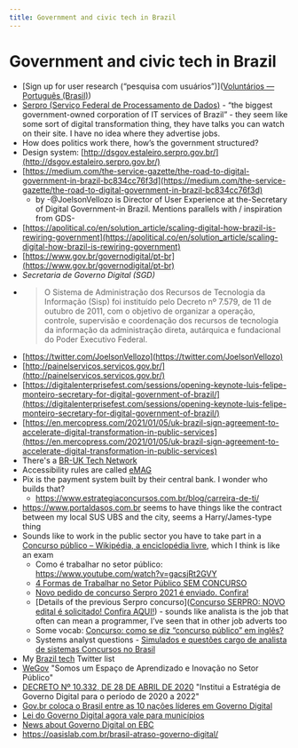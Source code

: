 ```yaml
---
title: Government and civic tech in Brazil
---
```


# Government and civic tech in Brazil

- [Sign up for user research (“pesquisa com usuários”)]([Voluntários — Português (Brasil)](https://www.gov.br/governodigital/pt-br/transformacao-digital/ferramentas/pesquisa-com-usuarios/voluntarios))
- [Serpro (Serviço Federal de Processamento de Dados)](https://www.serpro.gov.br) - “the biggest government-owned corporation of IT services of Brazil” - they seem like some sort of digital transformation thing, they have talks you can watch on their site. I have no idea where they advertise jobs.
- How does politics work there, how’s the government structured?
- Design system: [http://dsgov.estaleiro.serpro.gov.br/](http://dsgov.estaleiro.serpro.gov.br/)
- [https://medium.com/the-service-gazette/the-road-to-digital-government-in-brazil-bc834cc76f3d](https://medium.com/the-service-gazette/the-road-to-digital-government-in-brazil-bc834cc76f3d)
  - by -@JoelsonVellozo is Director of User Experience at the-Secretary of Digital Government-in Brazil. Mentions parallels with / inspiration from GDS-
- [https://apolitical.co/en/solution_article/scaling-digital-how-brazil-is-rewiring-government](https://apolitical.co/en/solution_article/scaling-digital-how-brazil-is-rewiring-government)
- [https://www.gov.br/governodigital/pt-br](https://www.gov.br/governodigital/pt-br)
- _Secretaria de Governo Digital (SGD)_
- > O Sistema de Administração dos Recursos de Tecnologia da Informação (Sisp) foi instituído pelo Decreto nº 7.579, de 11 de outubro de 2011, com o objetivo de organizar a operação, controle, supervisão e coordenação dos recursos de tecnologia da informação da administração direta, autárquica e fundacional do Poder Executivo Federal.
- [https://twitter.com/JoelsonVellozo](https://twitter.com/JoelsonVellozo)
- [http://painelservicos.servicos.gov.br/](http://painelservicos.servicos.gov.br/)
- [https://digitalenterprisefest.com/sessions/opening-keynote-luis-felipe-monteiro-secretary-for-digital-government-of-brazil/](https://digitalenterprisefest.com/sessions/opening-keynote-luis-felipe-monteiro-secretary-for-digital-government-of-brazil/)
- [https://en.mercopress.com/2021/01/05/uk-brazil-sign-agreement-to-accelerate-digital-transformation-in-public-services](https://en.mercopress.com/2021/01/05/uk-brazil-sign-agreement-to-accelerate-digital-transformation-in-public-services)
- There's a [BR-UK Tech Network](https://mobile.twitter.com/bruktechnetwork)
- Accessibility rules are called [eMAG](https://www.gov.br/governodigital/pt-br/acessibilidade-digital/modelo-de-acessibilidade)
- Pix is the payment system built by their central bank. I wonder who builds that?
  - https://www.estrategiaconcursos.com.br/blog/carreira-de-ti/
- https://www.portaldasos.com.br seems to have things like the contract between my local SUS UBS and the city, seems a Harry/James-type thing
- Sounds like to work in the public sector you have to take part in a [Concurso público – Wikipédia, a enciclopédia livre](https://pt.wikipedia.org/wiki/Concurso_p%C3%BAblico), which I think is like an exam
  - Como é trabalhar no setor público: https://www.youtube.com/watch?v=gacsjRt2GVY
  - [4 Formas de Trabalhar no Setor Público SEM CONCURSO](https://www.youtube.com/watch?v=BNuukXuG4q8)
  - [Novo pedido de concurso Serpro 2021 é enviado. Confira!](https://folhadirigida.com.br/concursos/noticias/servico-federal-de-processamento-de-dados-serpro/novo-pedido-de-concurso-serpro-2021-e-enviado-confira)
  - [Details of the previous Serpro concurso]([Concurso SERPRO: NOVO edital é solicitado! Confira AQUI!](https://www.estrategiaconcursos.com.br/blog/concurso-serpro/)) - sounds like analista is the job that often can mean a programmer, I’ve seen that in other job adverts too
  - Some vocab: [Concurso: como se diz “concurso público” em inglês?](https://www.teclasap.com.br/concurso/)
  - Systems analyst questions - [Simulados e questões cargo de analista de sistemas Concursos no Brasil](https://www.concursosnobrasil.com.br/questoes/analista-de-sistemas/)
- My [Brazil tech](https://twitter.com/i/lists/1350072432397316097) Twitter list
- [WeGov](https://twitter.com/wegov) "Somos um Espaço de Aprendizado e Inovação no Setor Público"
- [DECRETO Nº 10.332, DE 28 DE ABRIL DE 2020](https://www.in.gov.br/en/web/dou/-/decreto-n-10.332-de-28-de-abril-de-2020-254430358) "Institui a Estratégia de Governo Digital para o período de 2020 a 2022"
- [Gov.br coloca o Brasil entre as 10 nações líderes em Governo Digital](https://www.serpro.gov.br/menu/noticias/noticias-2021/gov-br-coloca-o-brasil-entre-as-10-nacoes-lideres-em-governo-digital)
- [Lei do Governo Digital agora vale para municípios](https://www.ipm.com.br/noticias/governo-digital/lei-do-governo-digital-agora-vale-para-municipios-tecnologia-ipm-esta-preparada/)
- [News about Governo Digital on EBC](https://agenciabrasil.ebc.com.br/tags/governo-digital)
- https://oasislab.com.br/brasil-atraso-governo-digital/
